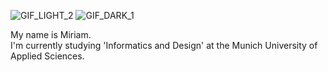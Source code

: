 ![GIF_LIGHT_2](https://github.com/user-attachments/assets/35e4977f-18ab-4b4f-90b3-e313724c3587#gh-light-mode-only)
![GIF_DARK_1](https://github.com/user-attachments/assets/87d37c80-88b2-49ca-a836-ce520a2be32a#gh-dark-mode-only)

My name is Miriam. <br />
I'm currently studying 'Informatics and Design' at the Munich University of Applied Sciences.

<!--
**miriamab/miriamab** is a ✨ _special_ ✨ repository because its `README.md` (this file) appears on your GitHub profile.

Here are some ideas to get you started:

- 🔭 I’m currently working on ...
- 🌱 I’m currently learning ...
- 👯 I’m looking to collaborate on ...
- 🤔 I’m looking for help with ...
- 💬 Ask me about ...
- 📫 How to reach me: ...
- 😄 Pronouns: ...
- ⚡ Fun fact: ...
-->
